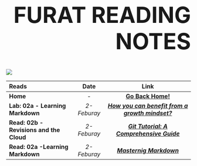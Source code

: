 <div align=right style="font-size:30px;"> <h1> <b> FURAT READING NOTES </b> </h1> </div>

![](https://thumbs.dreamstime.com/b/geek-glasses-graphic-design-template-vector-isolated-logo-icon-eye-nerd-face-hair-spectacles-hipster-sunglasses-character-158168884.jpg)
                          

| Reads     | Date        | Link        |
| :-------- |:-----------: |:----------: |
| **Home**  |   -    | [**Go Back Home!**](https://furatmalkawi29.github.io/reading-notes/) |
| **Lab: 02a - Learning Markdown** | *2-Feburay* | [***How you can benefit from a growth mindset?***](https://furatmalkawi29.github.io/reading-notes/growth_mindset) |
| **Read: 02b - Revisions and the Cloud** | *2-Feburay* | [***Git Tutorial: A Comprehensive Guide***](https://furatmalkawi29.github.io/reading-notes/git) |
| **Read: 02a -Learning Markdown** | *2-Feburay* | [***Masternig Markdown***](https://furatmalkawi29.github.io/reading-notes/markdown) |